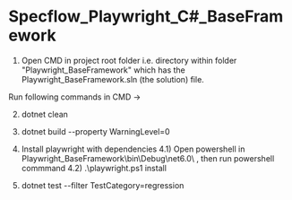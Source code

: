# Specflow_Playwright_C#_BaseFramework

1) Open CMD in project root folder i.e. directory within folder "Playwright_BaseFramework" which has the Playwright_BaseFramework.sln (the solution) file.

Run following commands in CMD -> 

2) dotnet clean
3) dotnet build --property WarningLevel=0

4) Install playwright with dependencies
   4.1) Open powershell in Playwright_BaseFramework\bin\Debug\net6.0\ , then run powershell commmand
   4.2)  .\playwright.ps1 install

3) dotnet test --filter TestCategory=regression 


   
